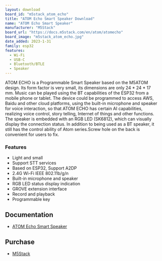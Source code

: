 ```yaml
---
layout: download
board_id: "m5stack_atom_echo"
title: "ATOM Echo Smart Speaker Download"
name: "ATOM Echo Smart Speaker"
manufacturer: "M5Stack"
board_url: "https://docs.m5stack.com/en/atom/atomecho"
board_image: "m5stack_atom_echo.jpg"
date_added: 2023-1-31
family: esp32
features:
  - Wi-Fi
  - USB-C
  - Bluetooth/BTLE
  - Speaker
---
```


ATOM ECHO is a Programmable Smart Speaker based on the M5ATOM design. Its form factor is very small, its dimensions are only 24 * 24 * 17 mm. Music can be played using the BT capabilities of the ESP32 from a mobile phone or tablet. The device could be programmed to access AWS, Baidu and other cloud platforms, using the built-in microphone and speaker for voice interaction, so that ATOM ECHO has certain AI capabilities, realizing voice control, story telling, Internet of things and other functions. The speaker is embedded with an RGB LED (SK6812), which can visually display the connection status. In addition to being used as a BT speaker, it still has the control ability of Atom series.Screw hole on the back is convenient for users to fix.

### Features
- Light and small
- Support STT services
- Based on ESP32, Support A2DP
- 2.4G Wi-Fi IEEE 802.11b/g/n
- Built-in microphone and speaker
- RGB LED status display indication
- GROVE extension interface
- Record and playback
- Programmable key

## Documentation

* [ATOM Echo Smart Speaker](https://docs.m5stack.com/en/atom/atomecho)

## Purchase

* [M5Stack](https://shop.m5stack.com/collections/m5-controllers/products/atom-echo-smart-speaker-dev-kit)